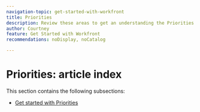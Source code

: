 ```yaml
---
navigation-topic: get-started-with-workfront
title: Priorities
description: Review these areas to get an understanding the Priorities area in Adobe Workfront.
author: Courtney
feature: Get Started with Workfront
recommendations: noDisplay, noCatalog

---
```

# Priorities: article index

This section contains the following subsections:

* [Get started with Priorities](/help/quicksilver/workfront-basics/priorities/get-started-with-priorities.md)